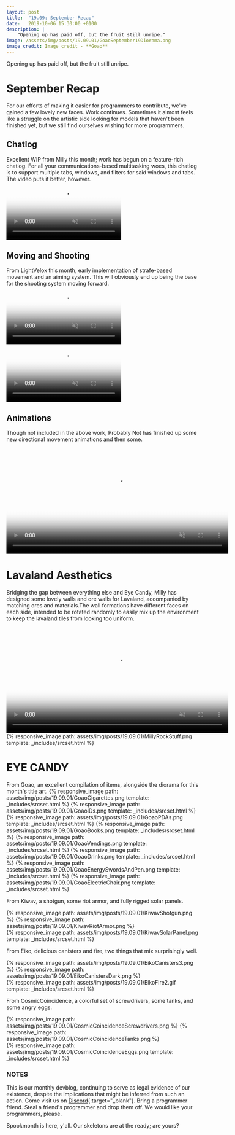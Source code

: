 ```yaml
---
layout: post
title:  "19.09: September Recap"
date:   2019-10-06 15:30:00 +0100
description: |
    "Opening up has paid off, but the fruit still unripe."
image: /assets/img/posts/19.09.01/GoaoSeptember19Diorama.png
image_credit: Image credit - **Goao**
---
```


Opening up has paid off, but the fruit still unripe.

# September Recap

For our efforts of making it easier for programmers to contribute, we've gained a few lovely new faces. Work continues. Sometimes it almost feels like a struggle on the artistic side looking for models that haven't been finished yet, but we still find ourselves wishing for more programmers.

## Chatlog

Excellent WIP from Milly this month; work has begun on a feature-rich chatlog. For all your communications-based multitasking woes, this chatlog is to support multiple tabs, windows, and filters for said windows and tabs. The video puts it better, however.
<video autoplay="autoplay" muted loop="loop" poster="{{ site.baseurl }}/assets/img/posts/19.09.01/MillyChatThumbnail.png">
  <source src="{{ site.baseurl }}/assets/img/posts/19.09.01/MillyChatWIPSept.webm" type="video/webm">
  <source src="{{ site.baseurl }}/assets/img/posts/19.09.01/MillyChatWIPSept.mp4" type="video/mp4">
</video>

## Moving and Shooting

From LightVelox this month, early implementation of strafe-based movement and an aiming system. This will obviously end up being the base for the shooting system moving forward.
<video autoplay="autoplay" muted loop="loop" poster="{{ site.baseurl }}/assets/img/posts/19.09.01/LightVeloxThumbnail.png">
  <source src="{{ site.baseurl }}/assets/img/posts/19.09.01/LightVeloxSidewalk.webm" type="video/webm">
  <source src="{{ site.baseurl }}/assets/img/posts/19.09.01/LightVeloxSidewalk.mp4" type="video/mp4">
</video>
<video autoplay="autoplay" muted loop="loop" poster="{{ site.baseurl }}/assets/img/posts/19.09.01/LightVeloxThumbnail.png">
  <source src="{{ site.baseurl }}/assets/img/posts/19.09.01/LightVeloxSidewalkShoot.webm" type="video/webm">
  <source src="{{ site.baseurl }}/assets/img/posts/19.09.01/LightVeloxSidewalkShoot.mp4" type="video/mp4">
</video>

## Animations

Though not included in the above work, Probably Not has finished up some new directional movement animations and then some.
<video autoplay="autoplay" muted loop="loop" poster="{{ site.baseurl }}/assets/img/posts/19.09.01/ProbablyNotThumbnail.png" width="580px">
  <source src="{{ site.baseurl }}/assets/img/posts/19.09.01/ProbAnimations.webm" type="video/webm">
  <source src="{{ site.baseurl }}/assets/img/posts/19.09.01/ProbAnimations.mp4" type="video/mp4">
</video>

# Lavaland Aesthetics

Bridging the gap between everything else and Eye Candy, Milly has designed some lovely walls and ore walls for Lavaland, accompanied by matching ores and materials.The wall formations have different faces on each side, intended to be rotated randomly to easily mix up the environment to keep the lavaland tiles from looking too uniform.
<video autoplay="autoplay" muted loop="loop" poster="{{ site.baseurl }}/assets/img/posts/19.09.01/MillyRockStuff.png" width="580px">
  <source src="{{ site.baseurl }}/assets/img/posts/19.09.01/MillyOreWallTrimShowcase.webm" type="video/webm">
  <source src="{{ site.baseurl }}/assets/img/posts/19.09.01/MillyOreWallTrimShowcase.mp4" type="video/mp4">
</video>
{% responsive_image path: assets/img/posts/19.09.01/MillyRockStuff.png template: _includes/srcset.html %}

# EYE CANDY

From Goao, an excellent compilation of items, alongside the diorama for this month's title art.
{% responsive_image path: assets/img/posts/19.09.01/GoaoCigarettes.png template: _includes/srcset.html %}
{% responsive_image path: assets/img/posts/19.09.01/GoaoIDs.png template: _includes/srcset.html %}
{% responsive_image path: assets/img/posts/19.09.01/GoaoPDAs.png template: _includes/srcset.html %}
{% responsive_image path: assets/img/posts/19.09.01/GoaoBooks.png template: _includes/srcset.html %}
{% responsive_image path: assets/img/posts/19.09.01/GoaoVendings.png template: _includes/srcset.html %}
{% responsive_image path: assets/img/posts/19.09.01/GoaoDrinks.png template: _includes/srcset.html %}
{% responsive_image path: assets/img/posts/19.09.01/GoaoEnergySwordsAndPen.png template: _includes/srcset.html %}
{% responsive_image path: assets/img/posts/19.09.01/GoaoElectricChair.png template: _includes/srcset.html %}

From Kiwav, a shotgun, some riot armor, and fully rigged solar panels.
<div class='horizontal-2' markdown='1'>
{% responsive_image path: assets/img/posts/19.09.01/KiwavShotgun.png  %}
{% responsive_image path: assets/img/posts/19.09.01/KiwavRiotArmor.png  %}
</div>
{% responsive_image path: assets/img/posts/19.09.01/KiwavSolarPanel.png template: _includes/srcset.html %}

From Eiko, delicious canisters and fire, two things that mix surprisingly well.
<div class='horizontal-2' markdown='1'>
{% responsive_image path: assets/img/posts/19.09.01/EikoCanisters3.png  %}
{% responsive_image path: assets/img/posts/19.09.01/EikoCanistersDark.png  %}
</div>
{% responsive_image path: assets/img/posts/19.09.01/EikoFire2.gif template: _includes/srcset.html %}

From CosmicCoincidence, a colorful set of screwdrivers, some tanks, and some angry eggs.
<div class='horizontal-2' markdown='1'>
{% responsive_image path: assets/img/posts/19.09.01/CosmicCoincidenceScrewdrivers.png  %}
{% responsive_image path: assets/img/posts/19.09.01/CosmicCoincidenceTanks.png  %}
</div>
{% responsive_image path: assets/img/posts/19.09.01/CosmicCoincidenceEggs.png template: _includes/srcset.html %}

### NOTES

This is our monthly devblog, continuing to serve as legal evidence of our existence, despite the implications that might be inferred from such an action.
Come visit us on [Discord](https://discord.gg/3ny9tdH){:target="_blank"}. Bring a programmer friend. Steal a friend's programmer and drop them off. We would like your programmers, please.  

Spookmonth is here, y'all. Our skeletons are at the ready; are yours?
